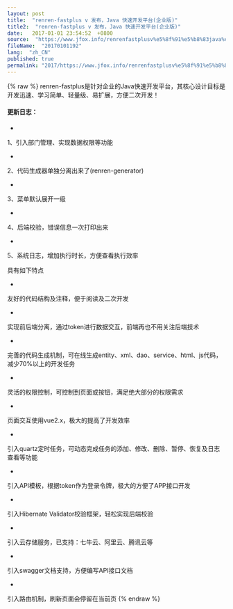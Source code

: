 ```yaml
---
layout: post
title:  "renren-fastplus v 发布，Java 快速开发平台(企业版)"
title2:  "renren-fastplus v 发布，Java 快速开发平台(企业版)"
date:   2017-01-01 23:54:52  +0800
source:  "https://www.jfox.info/renrenfastplusv%e5%8f%91%e5%b8%83java%e5%bf%ab%e9%80%9f%e5%bc%80%e5%8f%91%e5%b9%b3%e5%8f%b0%e4%bc%81%e4%b8%9a%e7%89%88.html"
fileName:  "20170101192"
lang:  "zh_CN"
published: true
permalink: "2017/https://www.jfox.info/renrenfastplusv%e5%8f%91%e5%b8%83java%e5%bf%ab%e9%80%9f%e5%bc%80%e5%8f%91%e5%b9%b3%e5%8f%b0%e4%bc%81%e4%b8%9a%e7%89%88.html"
---
```

{% raw %}
renren-fastplus是针对企业的Java快速开发平台，其核心设计目标是开发迅速、学习简单、轻量级、易扩展，方便二次开发！

#### 更新日志：

- 
1、引入部门管理、实现数据权限等功能

- 
 2、代码生成器单独分离出来了(renren-generator) 

- 
3、菜单默认展开一级

- 
4、后端校验，错误信息一次打印出来

- 
5、系统日志，增加执行时长，方便查看执行效率

具有如下特点

- 
友好的代码结构及注释，便于阅读及二次开发

- 
实现前后端分离，通过token进行数据交互，前端再也不用关注后端技术

- 
完善的代码生成机制，可在线生成entity、xml、dao、service、html、js代码，减少70%以上的开发任务

- 
灵活的权限控制，可控制到页面或按钮，满足绝大部分的权限需求

- 
页面交互使用vue2.x，极大的提高了开发效率

- 
引入quartz定时任务，可动态完成任务的添加、修改、删除、暂停、恢复及日志查看等功能

- 
引入API模板，根据token作为登录令牌，极大的方便了APP接口开发

- 
引入Hibernate Validator校验框架，轻松实现后端校验

- 
引入云存储服务，已支持：七牛云、阿里云、腾讯云等

- 
引入swagger文档支持，方便编写API接口文档

- 
引入路由机制，刷新页面会停留在当前页
{% endraw %}
